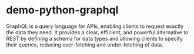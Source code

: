 # demo-python-graphql
GraphQL is a query language for APIs, enabling clients to request exactly the data they need. It provides a clear, efficient, and powerful alternative to REST by defining a schema for data types and allowing clients to specify their queries, reducing over-fetching and under-fetching of data.
